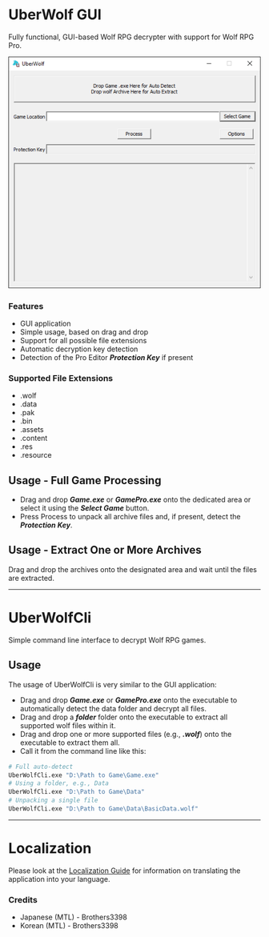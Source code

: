 # UberWolf GUI
 Fully functional, GUI-based Wolf RPG decrypter with support for Wolf RPG Pro.

 ![](doc/UI.png)

### Features

 - GUI application
 - Simple usage, based on drag and drop
 - Support for all possible file extensions
 - Automatic decryption key detection
 - Detection of the Pro Editor ***Protection Key*** if present

### Supported File Extensions
 - .wolf
 - .data
 - .pak
 - .bin
 - .assets
 - .content
 - .res
 - .resource

## Usage - Full Game Processing
- Drag and drop ***Game.exe*** or ***GamePro.exe*** onto the dedicated area or select it using the ***Select Game*** button.
- Press Process to unpack all archive files and, if present, detect the ***Protection Key***.

## Usage - Extract One or More Archives
 Drag and drop the archives onto the designated area and wait until the files are extracted.

----

# UberWolfCli
 Simple command line interface to decrypt Wolf RPG games.

## Usage
 The usage of UberWolfCli is very similar to the GUI application:
 - Drag and drop ***Game.exe*** or ***GamePro.exe*** onto the executable to automatically detect the data folder and decrypt all files.
 - Drag and drop a ***folder*** folder onto the executable to extract all supported wolf files within it.
 - Drag and drop one or more supported files (e.g., ***.wolf***) onto the executable to extract them all.
 - Call it from the command line like this:
```bash
# Full auto-detect
UberWolfCli.exe "D:\Path to Game\Game.exe"
# Using a folder, e.g., Data
UberWolfCli.exe "D:\Path to Game\Data"
# Unpacking a single file
UberWolfCli.exe "D:\Path to Game\Data\BasicData.wolf"
```

----

# Localization

 Please look at the [Localization Guide](doc/localization.md) for information on translating the application into your language.

### Credits
- Japanese (MTL) - Brothers3398
- Korean (MTL) - Brothers3398